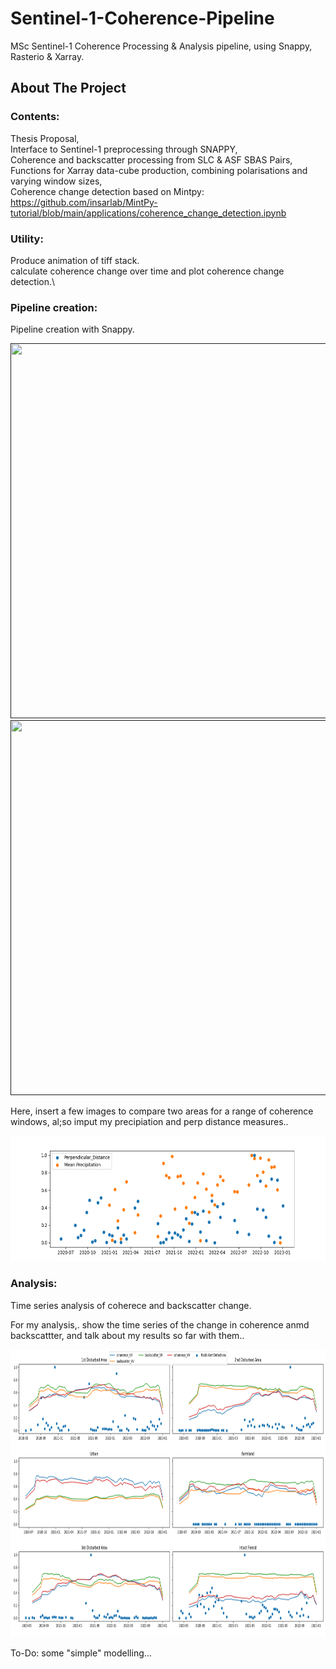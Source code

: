 # Sentinel-1-Coherence-Pipeline
MSc Sentinel-1 Coherence Processing &amp; Analysis pipeline, using Snappy, Rasterio &amp; Xarray.



<!-- ABOUT THE PROJECT -->
## About The Project
<!-- 
Coherence remains an underdeveloped InSAR product when it comes to forest monitoring applications.
Plenty of examples of the use of backscatter in production can be found, see the Global Forest Watch initiative.  
However, there lacks an implementation of coherence in these already existing backscatter monitoring systems.
Coherence can be an affective supplimental data source for backscatter based systems. 

Here, I present a pipeline for processing Sentinel-1 SLC data to produce Xarray data-cubes containing both coherence and 
backscatter time series. 
-->

### Contents:
Thesis Proposal,\
Interface to Sentinel-1 preprocessing through SNAPPY,\
Coherence and backscatter processing from SLC & ASF SBAS Pairs,\
Functions for Xarray data-cube production, combining polarisations and varying window sizes,\
Coherence change detection based on Mintpy: https://github.com/insarlab/MintPy-tutorial/blob/main/applications/coherence_change_detection.ipynb

### Utility:
Produce animation of tiff stack.\
calculate coherence change over time and plot coherence change detection.\

### Pipeline creation:
Pipeline creation with Snappy. 

<a href="">
  <img src="S1A_IW_SLC__1SDV_20210501_20210513_pol_VV_coherence_window_20_jpeg.jpg" alt="" width="560" height="600">
</a>
<a href="">
  <img src="S1A_IW_SLC__1SDV_20210724_20210805_pol_VV_coherence_window_20_jpeg.jpg" alt="" width="560" height="600">
</a>



Here, insert a few images to compare two areas for a range of coherence windows, al;so imput my precipiation and perp distance measures..

<a href="">
  <img src="Precipitation_Perp_Distance_plot.png" alt="" width="560" height="200">
</a>


### Analysis:
Time series analysis of coherece and backscatter change.

For my analysis,. show the time series of the change in coherence anmd backscattter, and talk about my results so far with them..

<a href="">
  <img src="Disturbance_Events.png" alt="" width="1000" height="460">
</a>


To-Do:
some "simple" modelling...
